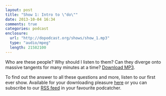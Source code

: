 ```yaml
---
layout: post
title: "Show 1: Intro to \"do\""
date: 2013-10-04 16:34
comments: true
categories: podcast
enclosure:
  url: "http://dopodcast.org/shows/show_1.mp3"
  type: "audio/mpeg"
  length: 21582100
---
```

Who are these people? Why should I listen to them? Can they diverge onto
massive tangents for many minutes at a time? [Download MP3](http://dopodcast.org/shows/show_1.mp3).

To find out the answer to all these questions and more, listen to our first
ever show.  Available for your downloading pleasure [here](http://dopodcast.org/shows/show_1.mp3)
or you can subscribe to our [RSS feed](http://dopodcast.org/rss.xml) in your
favourite podcatcher.
